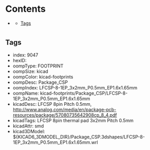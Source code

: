 



Contents
========

* [](#)
	* [Tags](#tags)

# 

## Tags

- index: 9047
- hexID: 
- oompType: FOOTPRINT
- oompSize: kicad
- oompColor: kicad-footprints
- oompDesc: Package_CSP
- oompIndex: LFCSP-8-1EP_3x2mm_P0.5mm_EP1.6x1.65mm
- oompName: kicad-footprints/Package_CSP/LFCSP-8-1EP_3x2mm_P0.5mm_EP1.6x1.65mm
- kicadDesc: LFCSP 8pin Pitch 0.5mm, http://www.analog.com/media/en/package-pcb-resources/package/57080735642908cp_8_4.pdf
- kicadTags: LFCSP 8pin thermal pad 3x2mm Pitch 0.5mm
- kicadAttr: smd
- kicad3DModel: ${KICAD6_3DMODEL_DIR}/Package_CSP.3dshapes/LFCSP-8-1EP_3x2mm_P0.5mm_EP1.6x1.65mm.wrl
